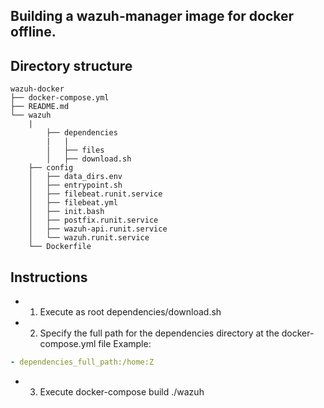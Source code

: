 ## Building a wazuh-manager image for docker offline.

## Directory structure

	wazuh-docker
	├── docker-compose.yml
	├── README.md
	└── wazuh
	    |
            ├── dependencies
            |   |
            │   ├── files
            │   ├── download.sh
	    ├── config
	    │   ├── data_dirs.env
	    │   ├── entrypoint.sh
	    │   ├── filebeat.runit.service
	    │   ├── filebeat.yml
	    │   ├── init.bash
	    │   ├── postfix.runit.service
	    │   ├── wazuh-api.runit.service
	    │   └── wazuh.runit.service
	    └── Dockerfile

## Instructions
*  1. Execute as root dependencies/download.sh 
*  2. Specify the full path for the dependencies directory at the docker-compose.yml file
   Example:
```yml  
- dependencies_full_path:/home:Z
```

*  3. Execute docker-compose build ./wazuh
